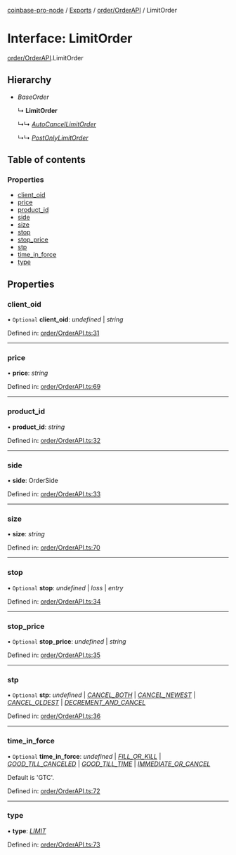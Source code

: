 [coinbase-pro-node](../README.md) / [Exports](../modules.md) / [order/OrderAPI](../modules/order_orderapi.md) / LimitOrder

# Interface: LimitOrder

[order/OrderAPI](../modules/order_orderapi.md).LimitOrder

## Hierarchy

* *BaseOrder*

  ↳ **LimitOrder**

  ↳↳ [*AutoCancelLimitOrder*](order_orderapi.autocancellimitorder.md)

  ↳↳ [*PostOnlyLimitOrder*](order_orderapi.postonlylimitorder.md)

## Table of contents

### Properties

- [client\_oid](order_orderapi.limitorder.md#client_oid)
- [price](order_orderapi.limitorder.md#price)
- [product\_id](order_orderapi.limitorder.md#product_id)
- [side](order_orderapi.limitorder.md#side)
- [size](order_orderapi.limitorder.md#size)
- [stop](order_orderapi.limitorder.md#stop)
- [stop\_price](order_orderapi.limitorder.md#stop_price)
- [stp](order_orderapi.limitorder.md#stp)
- [time\_in\_force](order_orderapi.limitorder.md#time_in_force)
- [type](order_orderapi.limitorder.md#type)

## Properties

### client\_oid

• `Optional` **client\_oid**: *undefined* \| *string*

Defined in: [order/OrderAPI.ts:31](https://github.com/bennycode/coinbase-pro-node/blob/760c258/src/order/OrderAPI.ts#L31)

___

### price

• **price**: *string*

Defined in: [order/OrderAPI.ts:69](https://github.com/bennycode/coinbase-pro-node/blob/760c258/src/order/OrderAPI.ts#L69)

___

### product\_id

• **product\_id**: *string*

Defined in: [order/OrderAPI.ts:32](https://github.com/bennycode/coinbase-pro-node/blob/760c258/src/order/OrderAPI.ts#L32)

___

### side

• **side**: OrderSide

Defined in: [order/OrderAPI.ts:33](https://github.com/bennycode/coinbase-pro-node/blob/760c258/src/order/OrderAPI.ts#L33)

___

### size

• **size**: *string*

Defined in: [order/OrderAPI.ts:70](https://github.com/bennycode/coinbase-pro-node/blob/760c258/src/order/OrderAPI.ts#L70)

___

### stop

• `Optional` **stop**: *undefined* \| *loss* \| *entry*

Defined in: [order/OrderAPI.ts:34](https://github.com/bennycode/coinbase-pro-node/blob/760c258/src/order/OrderAPI.ts#L34)

___

### stop\_price

• `Optional` **stop\_price**: *undefined* \| *string*

Defined in: [order/OrderAPI.ts:35](https://github.com/bennycode/coinbase-pro-node/blob/760c258/src/order/OrderAPI.ts#L35)

___

### stp

• `Optional` **stp**: *undefined* \| [*CANCEL\_BOTH*](../enums/order_orderapi.selftradeprevention.md#cancel_both) \| [*CANCEL\_NEWEST*](../enums/order_orderapi.selftradeprevention.md#cancel_newest) \| [*CANCEL\_OLDEST*](../enums/order_orderapi.selftradeprevention.md#cancel_oldest) \| [*DECREMENT\_AND\_CANCEL*](../enums/order_orderapi.selftradeprevention.md#decrement_and_cancel)

Defined in: [order/OrderAPI.ts:36](https://github.com/bennycode/coinbase-pro-node/blob/760c258/src/order/OrderAPI.ts#L36)

___

### time\_in\_force

• `Optional` **time\_in\_force**: *undefined* \| [*FILL\_OR\_KILL*](../enums/order_orderapi.timeinforce.md#fill_or_kill) \| [*GOOD\_TILL\_CANCELED*](../enums/order_orderapi.timeinforce.md#good_till_canceled) \| [*GOOD\_TILL\_TIME*](../enums/order_orderapi.timeinforce.md#good_till_time) \| [*IMMEDIATE\_OR\_CANCEL*](../enums/order_orderapi.timeinforce.md#immediate_or_cancel)

Default is 'GTC'.

Defined in: [order/OrderAPI.ts:72](https://github.com/bennycode/coinbase-pro-node/blob/760c258/src/order/OrderAPI.ts#L72)

___

### type

• **type**: [*LIMIT*](../enums/order_orderapi.ordertype.md#limit)

Defined in: [order/OrderAPI.ts:73](https://github.com/bennycode/coinbase-pro-node/blob/760c258/src/order/OrderAPI.ts#L73)
